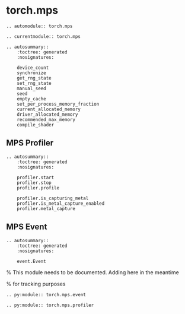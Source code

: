 # torch.mps

```{eval-rst}
.. automodule:: torch.mps
```

```{eval-rst}
.. currentmodule:: torch.mps
```

```{eval-rst}
.. autosummary::
    :toctree: generated
    :nosignatures:

    device_count
    synchronize
    get_rng_state
    set_rng_state
    manual_seed
    seed
    empty_cache
    set_per_process_memory_fraction
    current_allocated_memory
    driver_allocated_memory
    recommended_max_memory
    compile_shader
```

## MPS Profiler

```{eval-rst}
.. autosummary::
    :toctree: generated
    :nosignatures:

    profiler.start
    profiler.stop
    profiler.profile

    profiler.is_capturing_metal
    profiler.is_metal_capture_enabled
    profiler.metal_capture
```

## MPS Event

```{eval-rst}
.. autosummary::
    :toctree: generated
    :nosignatures:

    event.Event

```

% This module needs to be documented. Adding here in the meantime

% for tracking purposes

```{eval-rst}
.. py:module:: torch.mps.event
```

```{eval-rst}
.. py:module:: torch.mps.profiler
```